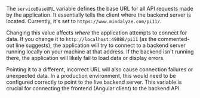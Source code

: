 The `serviceBaseURL` variable defines the base URL for all API requests made by the application.  It essentially tells the client where the backend server is located.  Currently, it's set to `https://www.mindalyze.com/pi11/`.  

Changing this value affects *where* the application attempts to connect for data. If you change it to `http://localhost:49088/pi11` (as the commented-out line suggests), the application will try to connect to a backend server running locally on your machine at that address.  If the backend isn't running there, the application will likely fail to load data or display errors.  

Pointing it to a different, incorrect URL will also cause connection failures or unexpected data. In a production environment, this would need to be configured correctly to point to the live backend server. This variable is crucial for connecting the frontend (Angular client) to the backend API.